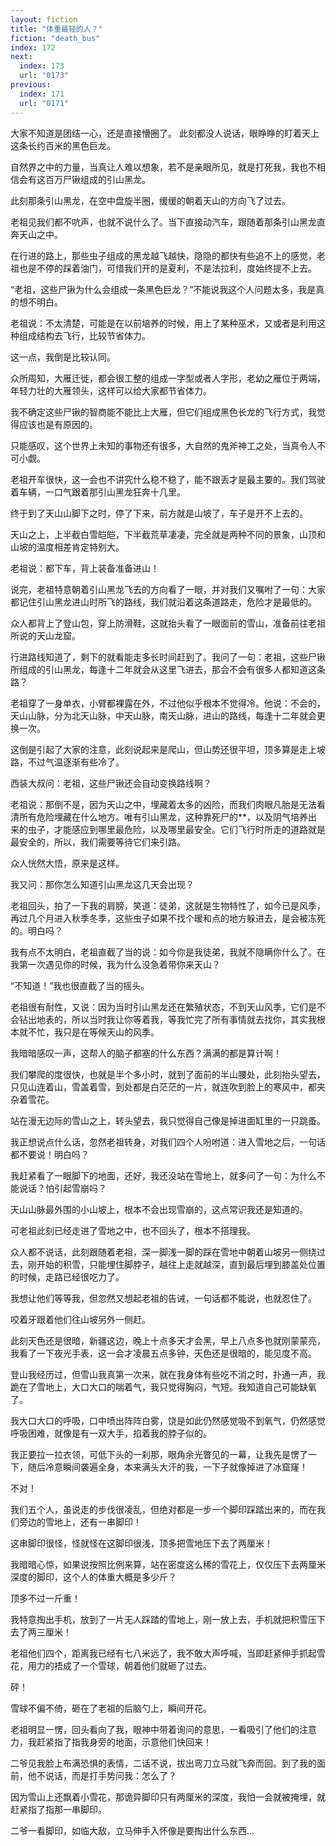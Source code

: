 ```yaml
---
layout: fiction
title: "体重最轻的人？"
fiction: "death_bus"
index: 172
next:
  index: 173
  url: "0173"
previous:
  index: 171
  url: "0171"
---
```

大家不知道是团结一心，还是直接懵圈了。  此刻都没人说话，眼睁睁的盯着天上这条长约百米的黑色巨龙。

自然界之中的力量，当真让人难以想象，若不是亲眼所见，就是打死我，我也不相信会有这百万尸锹组成的引山黑龙。

此刻那条引山黑龙，在空中盘旋半圈，缓缓的朝着天山的方向飞了过去。

老祖见我们都不吭声，也就不说什么了。当下直接动汽车，跟随着那条引山黑龙直奔天山之中。

在行进的路上，那些虫子组成的黑龙越飞越快，隐隐的都快有些追不上的感觉，老祖也是不停的踩着油门，可惜我们开的是夏利，不是法拉利，度始终提不上去。

“老祖，这些尸锹为什么会组成一条黑色巨龙？”不能说我这个人问题太多，我是真的想不明白。

老祖说：不太清楚，可能是在以前培养的时候，用上了某种巫术，又或者是利用这种组成结构去飞行，比较节省体力。

这一点，我倒是比较认同。

众所周知，大雁迁徙，都会很工整的组成一字型或者人字形，老幼之雁位于两端，年轻力壮的大雁领头，这样可以给大家都节省体力。

我不确定这些尸锹的智商能不能比上大雁，但它们组成黑色长龙的飞行方式，我觉得应该也是有原因的。

只能感叹，这个世界上未知的事物还有很多，大自然的鬼斧神工之处，当真令人不可小觑。

老祖开车很快，这一会也不讲究什么稳不稳了，能不跟丢才是最主要的。我们驾驶着车辆，一口气跟着那引山黑龙狂奔十几里。

终于到了天山山脚下之时，停了下来，前方就是山坡了，车子是开不上去的。

天山之上，上半截白雪皑皑，下半截荒草凄凄，完全就是两种不同的景象，山顶和山坡的温度相差肯定特别大。

老祖说：都下车，背上装备准备进山！

说完，老祖特意朝着引山黑龙飞去的方向看了一眼，并对我们又嘱咐了一句：大家都记住引山黑龙进山时所飞的路线，我们就沿着这条道路走，危险才是最低的。

众人都背上了登山包，穿上防滑鞋，这就抬头看了一眼面前的雪山，准备前往老祖所说的天山龙窟。

行进路线知道了，剩下的就看能走多长时间赶到了。我问了一句：老祖，这些尸锹所组成的引山黑龙，每逢十二年就会从这里飞进去，那会不会有很多人都知道这条路？

老祖穿了一身单衣，小臂都裸露在外，不过他似乎根本不觉得冷。他说：不会的，天山山脉，分为北天山脉，中天山脉，南天山脉，进山的路线，每逢十二年就会更换一次。

这倒是引起了大家的注意，此刻说起来是爬山，但山势还很平坦，顶多算是走上坡路，不过气温逐渐有些冷了。

西装大叔问：老祖，这些尸锹还会自动变换路线啊？

老祖说：那倒不是，因为天山之中，埋藏着太多的凶险，而我们肉眼凡胎是无法看清所有危险埋藏在什么地方。唯有引山黑龙，这种靠死尸的**，以及阴气培养出来的虫子，才能感应到哪里最危险，以及哪里最安全。它们飞行时所走的道路就是最安全的，所以，我们需要等待它们来引路。

众人恍然大悟，原来是这样。

我又问：那你怎么知道引山黑龙这几天会出现？

老祖回头，拍了一下我的肩膀，笑道：徒弟，这就是生物特性了，如今已是风季，再过几个月进入秋季冬季，这些虫子如果不找个暖和点的地方躲进去，是会被冻死的。明白吗？

我有点不太明白，老祖直截了当的说：如今你是我徒弟，我就不隐瞒你什么了。在我第一次遇见你的时候，我为什么没急着带你来天山？

“不知道！”我也很直截了当的摇头。

老祖很有耐性，又说：因为当时引山黑龙还在繁殖状态，不到天山风季，它们是不会钻出地表的，所以当时我让你等着我，等我忙完了所有事情就去找你，其实我根本就不忙，我只是在等候天山的风季。

我暗暗感叹一声，这帮人的脑子都塞的什么东西？满满的都是算计啊！

我们攀爬的度很快，也就是半个多小时，就到了面前的半山腰处，此刻抬头望去，只见山连着山，雪盖着雪，到处都是白茫茫的一片，就连吹到脸上的寒风中，都夹杂着雪花。

站在漫无边际的雪山之上，转头望去，我只觉得自己像是掉进面缸里的一只跳蚤。

我正想说点什么话，忽然老祖转身，对我们四个人吩咐道：进入雪地之后，一句话都不要说！明白吗？

我赶紧看了一眼脚下的地面，还好，我还没站在雪地上，就多问了一句：为什么不能说话？怕引起雪崩吗？

天山山脉最外围的小山坡上，根本不会出现雪崩的，这点常识我还是知道的。

可老祖此刻已经走进了雪地之中，也不回头了，根本不搭理我。

众人都不说话，此刻跟随着老祖，深一脚浅一脚的踩在雪地中朝着山坡另一侧绕过去，刚开始的积雪，只能埋住脚脖子，越往上走就越深，直到最后埋到膝盖处位置的时候，走路已经很吃力了。

我想让他们等等我，但忽然又想起老祖的告诫，一句话都不能说，也就忍住了。

咬着牙跟着他们往山坡另外一侧赶。

此刻天色还是很暗，新疆这边，晚上十点多天才会黑，早上八点多也就刚蒙蒙亮，我看了一下夜光手表，这一会才凌晨五点多钟，天色还是很暗的，能见度不高。

登山我经历过，但雪山我真第一次来，就在我身体有些吃不消之时，扑通一声，我跪在了雪地上，大口大口的喘着气，我只觉得胸闷，气短。我知道自己可能缺氧了。

我大口大口的呼吸，口中喷出阵阵白雾，饶是如此仍然感觉吸不到氧气，仍然感觉呼吸困难，就像是有一双大手，掐着我的脖子似的。

我正要拉一拉衣领，可低下头的一刹那，眼角余光瞥见的一幕，让我先是愣了一下，随后冷意瞬间袭遍全身，本来满头大汗的我，一下子就像掉进了冰窟窿！

不对！

我们五个人，虽说走的步伐很凌乱，但绝对都是一步一个脚印踩踏出来的，而在我们旁边的雪地上，还有一串脚印！

这串脚印很怪，怪就怪在这脚印很浅，顶多把雪地压下去了两厘米！

我暗暗心惊，如果说按照比例来算，站在密度这么稀的雪花上，仅仅压下去两厘米深度的脚印，这个人的体重大概是多少斤？

顶多不过一斤重！

我特意掏出手机，放到了一片无人踩踏的雪地上，刚一放上去，手机就把积雪压下去了两三厘米！

老祖他们四个，距离我已经有七八米远了，我不敢大声呼喊，当即赶紧伸手抓起雪花，用力的捂成了一个雪球，朝着他们就砸了过去。

砰！

雪球不偏不倚，砸在了老祖的后脑勺上，瞬间开花。

老祖明显一愣，回头看向了我，眼神中带着询问的意思，一看吸引了他们的注意力，我赶紧指了指我身旁的地面，示意他们快回来！

二爷见我脸上布满恐惧的表情，二话不说，拔出弯刀立马就飞奔而回。到了我的面前，他不说话，而是打手势问我：怎么了？

因为雪山上还飘着小雪花，那诡异脚印只有两厘米的深度，我怕一会就被掩埋，就赶紧指了指那一串脚印。

二爷一看脚印，如临大敌，立马伸手入怀像是要掏出什么东西...